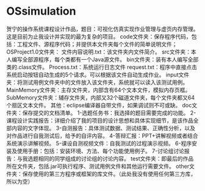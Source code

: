 # OSsimulation
贺宁的操作系统课程设计作品，题目：可视化仿真实现作业管理与虚页内存管理。这是目前为止我设计并实现的最为复杂的项目。
code文件夹：保存程序代码，包括：工程文件、源程序代码；并提供本文件夹每个文件的简单说明文件；
            OSProject1.0文件夹：
                              文件内容说明.txt：该文件夹内文件简介。
                              src文件夹：本人编写全部源程序，每个类都有一个Java源文件。
                              bin文件夹：装有本人编写全部类的.class文件。
                              Process.txt：系统运行日志文件
                              request.txt：程序中直接点击系统启动按钮自动生成的5个请求。可以根据该文件自动生成作业。
                              input文件夹：将测试用例文件夹中的文件放入该文件夹，系统就可以读入该测试用例。
                              MainMemory文件夹：主存文件夹，内部含有64个文本文件，模拟内存页框。
                              SubMemory文件夹：辅存文件夹，内部又32个磁道文件夹，每个文件夹都又64个扇区文本文件。
                              其他：eclipse编译器自带文件，如果调试则不可或缺。
doc文件夹：保存提交的文档清单。
          1-选题任务书：我选择的题目需要完成的功能。
          2-课程设计实践报告：详细介绍了我的项目的设计思想和具体实现细节，是该作品全部内容的文字体现。
          3-自测报告：具体测试数据、测试结果、正确性分析，以及对作品进行自我测试后，给予的自评内容。
          4-答辩汇报：PPT+讲解视频或者结合系统演示讲解视频。
          5-课设自测视频文件：自我测试的过程演示视频。
          6-程序安装及使用手册：包括：安装环境、方法、每个功能使用例子。
          7-讨论组讨论报告：与我选题相同的同学组成的讨论组的讨论内容。
test文件夹：即最后的作品所在文件夹，包括.jar可执行程序、测试用例文件和其他运行需要文件。
other文件夹：保存使用的第三方程序或框架的库文件。（此处我没有使用任何第三方库，所以为空）
